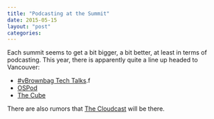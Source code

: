 ```yaml
---
title: "Podcasting at the Summit"
date: 2015-05-15
layout: "post"
categories: 
---
```


Each summit seems to get a bit bigger, a bit better, at least in terms of podcasting. This year, there is apparently quite a line up headed to Vancouver:

- [#vBrownbag Tech Talks](http://openstack.prov12n.com/vbrownbag-techtalks-at-vancouver-summitthe-schedule/).f
- [OSPod](http://www.nextcast.net/openstackpod/)
- [The Cube](http://www.siliconangle.tv/)

There are also rumors that [The Cloudcast](http://www.thecloudcast.net/) will be there.